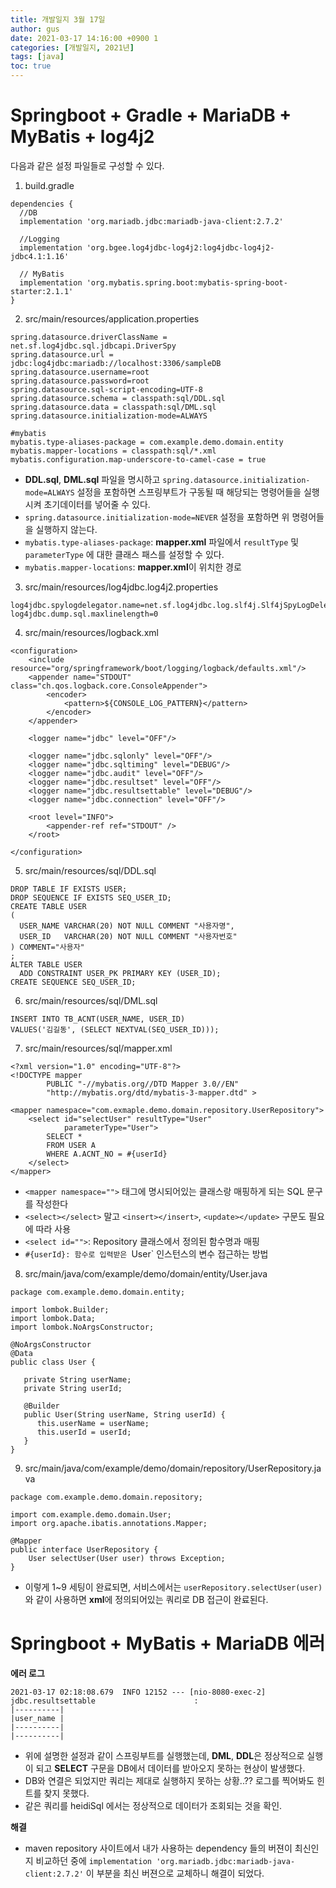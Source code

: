 ```yaml
---
title: 개발일지 3월 17일
author: gus
date: 2021-03-17 14:16:00 +0900 1
categories: [개발일지, 2021년]
tags: [java]
toc: true
---
```


# Springboot + Gradle + MariaDB + MyBatis + log4j2

다음과 같은 설정 파일들로 구성할 수 있다. 

1. build.gradle

```
dependencies {
  //DB
  implementation 'org.mariadb.jdbc:mariadb-java-client:2.7.2'
  
  //Logging
  implementation 'org.bgee.log4jdbc-log4j2:log4jdbc-log4j2-jdbc4.1:1.16'
  
  // MyBatis
  implementation 'org.mybatis.spring.boot:mybatis-spring-boot-starter:2.1.1'
}
```

2. src/main/resources/application.properties

```
spring.datasource.driverClassName = net.sf.log4jdbc.sql.jdbcapi.DriverSpy
spring.datasource.url = jdbc:log4jdbc:mariadb://localhost:3306/sampleDB
spring.datasource.username=root
spring.datasource.password=root
spring.datasource.sql-script-encoding=UTF-8
spring.datasource.schema = classpath:sql/DDL.sql
spring.datasource.data = classpath:sql/DML.sql
spring.datasource.initialization-mode=ALWAYS

#mybatis
mybatis.type-aliases-package = com.example.demo.domain.entity
mybatis.mapper-locations = classpath:sql/*.xml
mybatis.configuration.map-underscore-to-camel-case = true
```

- **DDL.sql**, **DML.sql** 파일을 명시하고 `spring.datasource.initialization-mode=ALWAYS` 설정을 포함하면 스프링부트가 구동될 때 해당되는 명령어들을 실행시켜 초기데이터를 넣어줄 수 있다. 
- `spring.datasource.initialization-mode=NEVER` 설정을 포함하면 위 명령어들을 실행하지 않는다.
- `mybatis.type-aliases-package`: **mapper.xml** 파일에서 `resultType` 및 `parameterType` 에 대한 클래스 패스를 설정할 수 있다.
- `mybatis.mapper-locations`: **mapper.xml**이 위치한 경로

3. src/main/resources/log4jdbc.log4j2.properties

```
log4jdbc.spylogdelegator.name=net.sf.log4jdbc.log.slf4j.Slf4jSpyLogDelegator
log4jdbc.dump.sql.maxlinelength=0
```

4. src/main/resources/logback.xml

```
<configuration>
    <include resource="org/springframework/boot/logging/logback/defaults.xml"/>
    <appender name="STDOUT" class="ch.qos.logback.core.ConsoleAppender">
        <encoder>
            <pattern>${CONSOLE_LOG_PATTERN}</pattern>
        </encoder>
    </appender>

    <logger name="jdbc" level="OFF"/>

    <logger name="jdbc.sqlonly" level="OFF"/>
    <logger name="jdbc.sqltiming" level="DEBUG"/>
    <logger name="jdbc.audit" level="OFF"/>
    <logger name="jdbc.resultset" level="OFF"/>
    <logger name="jdbc.resultsettable" level="DEBUG"/>
    <logger name="jdbc.connection" level="OFF"/>

    <root level="INFO">
        <appender-ref ref="STDOUT" />
    </root>

</configuration>
```

5. src/main/resources/sql/DDL.sql

```
DROP TABLE IF EXISTS USER;
DROP SEQUENCE IF EXISTS SEQ_USER_ID;
CREATE TABLE USER
(
  USER_NAME	VARCHAR(20) NOT NULL COMMENT "사용자명",
  USER_ID	VARCHAR(20) NOT NULL COMMENT "사용자번호"
) COMMENT="사용자"
;
ALTER TABLE USER
  ADD CONSTRAINT USER_PK PRIMARY KEY (USER_ID);
CREATE SEQUENCE SEQ_USER_ID;
```

6. src/main/resources/sql/DML.sql

```
INSERT INTO TB_ACNT(USER_NAME, USER_ID)
VALUES('김길동', (SELECT NEXTVAL(SEQ_USER_ID)));
```

7. src/main/resources/sql/mapper.xml

```
<?xml version="1.0" encoding="UTF-8"?>
<!DOCTYPE mapper
        PUBLIC "-//mybatis.org//DTD Mapper 3.0//EN"
        "http://mybatis.org/dtd/mybatis-3-mapper.dtd" >

<mapper namespace="com.exmaple.demo.domain.repository.UserRepository">
    <select id="selectUser" resultType="User"
            parameterType="User">
 		SELECT * 
 		FROM USER A
 		WHERE A.ACNT_NO = #{userId}
 	</select>
</mapper>
```

- `<mapper namespace="">` 태그에 명시되어있는 클래스랑 매핑하게 되는 SQL 문구를 작성한다
- `<select></select>` 말고 `<insert></insert>`, `<update></update>` 구문도 필요에 따라 사용
- `<select id="">`: Repository 클래스에서 정의된 함수명과 매핑
- `#{userId}: 함수로 입력받은 `User` 인스턴스의 변수 접근하는 방법

8. src/main/java/com/example/demo/domain/entity/User.java

```
package com.example.demo.domain.entity;

import lombok.Builder;
import lombok.Data;
import lombok.NoArgsConstructor;

@NoArgsConstructor
@Data
public class User {

   private String userName;
   private String userId;

   @Builder
   public User(String userName, String userId) {
      this.userName = userName;
      this.userId = userId;
   }
}
```

9. src/main/java/com/example/demo/domain/repository/UserRepository.java

```
package com.example.demo.domain.repository;

import com.example.demo.domain.User;
import org.apache.ibatis.annotations.Mapper;

@Mapper
public interface UserRepository {
    User selectUser(User user) throws Exception;
}
```

- 이렇게 1~9 세팅이 완료되면, 서비스에서는 `userRepository.selectUser(user)` 와 같이 사용하면 **xml**에 정의되어있는 쿼리로 DB 접근이 완료된다.


# Springboot + MyBatis + MariaDB 에러

**에러 로그**

```
2021-03-17 02:18:08.679  INFO 12152 --- [nio-8080-exec-2] jdbc.resultsettable                      :
|----------|
|user_name |
|----------|
|----------|
```

- 위에 설명한 설정과 같이 스프링부트를 실행했는데, **DML**, **DDL**은 정상적으로 실행이 되고 **SELECT** 구문을 DB에서 데이터를 받아오지 못하는 현상이 발생했다.
- DB와 연결은 되었지만 쿼리는 제대로 실행하지 못하는 상황..?? 로그를 찍어봐도 힌트를 찾지 못했다.
- 같은 쿼리를 heidiSql 에서는 정상적으로 데이터가 조회되는 것을 확인.

**해결**

- maven repository 사이트에서 내가 사용하는 dependency 들의 버젼이 최신인지 비교하던 중에 `implementation 'org.mariadb.jdbc:mariadb-java-client:2.7.2'` 이 부분을 최신 버젼으로 교체하니 해결이 되었다.

